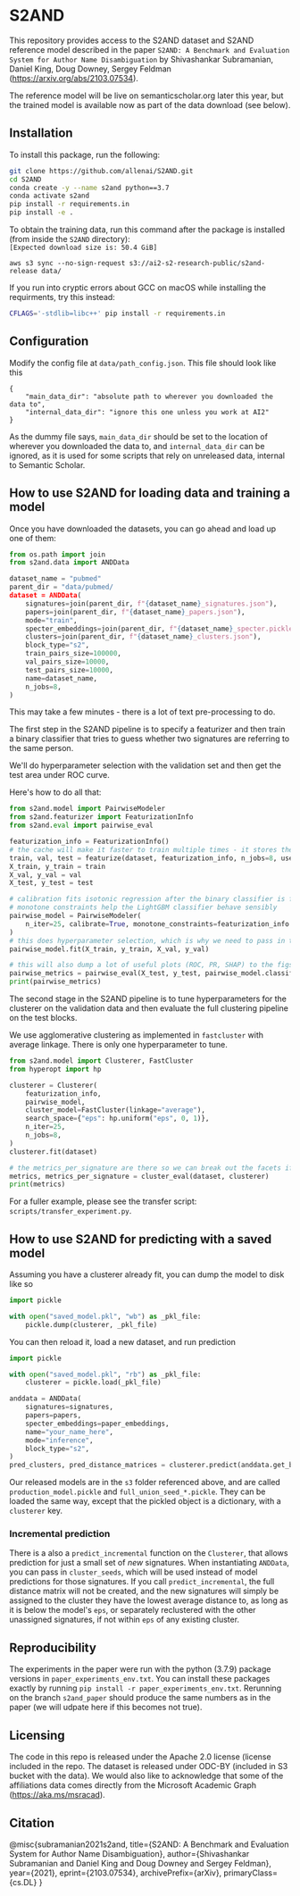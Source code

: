 # S2AND
This repository provides access to the S2AND dataset and S2AND reference model described in the paper `S2AND: A Benchmark and Evaluation System for Author Name Disambiguation` by Shivashankar Subramanian, Daniel King, Doug Downey, Sergey Feldman (https://arxiv.org/abs/2103.07534).

The reference model will be live on semanticscholar.org later this year, but the trained model is available now as part of the data download (see below).

## Installation
To install this package, run the following:

```bash
git clone https://github.com/allenai/S2AND.git
cd S2AND
conda create -y --name s2and python==3.7
conda activate s2and
pip install -r requirements.in
pip install -e .
```

To obtain the training data, run this command after the package is installed (from inside the `S2AND` directory):  
```[Expected download size is: 50.4 GiB]```

`aws s3 sync --no-sign-request s3://ai2-s2-research-public/s2and-release data/`

If you run into cryptic errors about GCC on macOS while installing the requirments, try this instead:
```bash
CFLAGS='-stdlib=libc++' pip install -r requirements.in
```

## Configuration
Modify the config file at `data/path_config.json`. This file should look like this
```
{
    "main_data_dir": "absolute path to wherever you downloaded the data to",
    "internal_data_dir": "ignore this one unless you work at AI2"
}
```
As the dummy file says, `main_data_dir` should be set to the location of wherever you downloaded the data to, and
`internal_data_dir` can be ignored, as it is used for some scripts that rely on unreleased data, internal to Semantic Scholar.

## How to use S2AND for loading data and training a model
Once you have downloaded the datasets, you can go ahead and load up one of them:

```python
from os.path import join
from s2and.data import ANDData

dataset_name = "pubmed"
parent_dir = "data/pubmed/
dataset = ANDData(
    signatures=join(parent_dir, f"{dataset_name}_signatures.json"),
    papers=join(parent_dir, f"{dataset_name}_papers.json"),
    mode="train",
    specter_embeddings=join(parent_dir, f"{dataset_name}_specter.pickle"),
    clusters=join(parent_dir, f"{dataset_name}_clusters.json"),
    block_type="s2",
    train_pairs_size=100000,
    val_pairs_size=10000,
    test_pairs_size=10000,
    name=dataset_name,
    n_jobs=8,
)
```

This may take a few minutes - there is a lot of text pre-processing to do.

The first step in the S2AND pipeline is to specify a featurizer and then train a binary classifier
that tries to guess whether two signatures are referring to the same person. 

We'll do hyperparameter selection with the validation set and then get the test area under ROC curve.

Here's how to do all that:

```python
from s2and.model import PairwiseModeler
from s2and.featurizer import FeaturizationInfo
from s2and.eval import pairwise_eval

featurization_info = FeaturizationInfo()
# the cache will make it faster to train multiple times - it stores the features on disk for you
train, val, test = featurize(dataset, featurization_info, n_jobs=8, use_cache=True)
X_train, y_train = train
X_val, y_val = val
X_test, y_test = test

# calibration fits isotonic regression after the binary classifier is fit
# monotone constraints help the LightGBM classifier behave sensibly
pairwise_model = PairwiseModeler(
    n_iter=25, calibrate=True, monotone_constraints=featurization_info.lightgbm_monotone_constraints
)
# this does hyperparameter selection, which is why we need to pass in the validation set.
pairwise_model.fit(X_train, y_train, X_val, y_val)

# this will also dump a lot of useful plots (ROC, PR, SHAP) to the figs_path
pairwise_metrics = pairwise_eval(X_test, y_test, pairwise_model.classifier, figs_path='figs/', title='example')
print(pairwise_metrics)
```

The second stage in the S2AND pipeline is to tune hyperparameters for the clusterer on the validation data
and then evaluate the full clustering pipeline on the test blocks.

We use agglomerative clustering as implemented in `fastcluster` with average linkage.
There is only one hyperparameter to tune.

```python
from s2and.model import Clusterer, FastCluster
from hyperopt import hp

clusterer = Clusterer(
    featurization_info,
    pairwise_model,
    cluster_model=FastCluster(linkage="average"),
    search_space={"eps": hp.uniform("eps", 0, 1)},
    n_iter=25,
    n_jobs=8,
)
clusterer.fit(dataset)

# the metrics_per_signature are there so we can break out the facets if needed
metrics, metrics_per_signature = cluster_eval(dataset, clusterer)
print(metrics)
```

For a fuller example, please see the transfer script: `scripts/transfer_experiment.py`.

## How to use S2AND for predicting with a saved model
Assuming you have a clusterer already fit, you can dump the model to disk like so
```python
import pickle

with open("saved_model.pkl", "wb") as _pkl_file:
    pickle.dump(clusterer, _pkl_file)
```

You can then reload it, load a new dataset, and run prediction
```python
import pickle

with open("saved_model.pkl", "rb") as _pkl_file:
    clusterer = pickle.load(_pkl_file)

anddata = ANDData(
    signatures=signatures,
    papers=papers,
    specter_embeddings=paper_embeddings,
    name="your_name_here",
    mode="inference",
    block_type="s2",
)
pred_clusters, pred_distance_matrices = clusterer.predict(anddata.get_blocks(), anddata)
```

Our released models are in the `s3` folder referenced above, and are called `production_model.pickle` and `full_union_seed_*.pickle`. They can be loaded the same way, except that the pickled object is a dictionary, with a `clusterer` key.

### Incremental prediction
There is a also a `predict_incremental` function on the `Clusterer`, that allows prediction for just a small set of *new* signatures. When instantiating `ANDData`, you can pass in `cluster_seeds`, which will be used instead of model predictions for those signatures. If you call `predict_incremental`, the full distance matrix will not be created, and the new signatures will simply be assigned to the cluster they have the lowest average distance to, as long as it is below the model's `eps`, or separately reclustered with the other unassigned signatures, if not within `eps` of any existing cluster.

## Reproducibility
The experiments in the paper were run with the python (3.7.9) package versions in `paper_experiments_env.txt`. You can install these packages exactly by running `pip install -r paper_experiments_env.txt`. Rerunning on the branch `s2and_paper` should produce the same numbers as in the paper (we will udpate here if this becomes not true).

## Licensing
The code in this repo is released under the Apache 2.0 license (license included in the repo. The dataset is released under ODC-BY (included in S3 bucket with the data). We would also like to acknowledge that some of the affiliations data comes directly from the Microsoft Academic Graph (https://aka.ms/msracad).

## Citation
@misc{subramanian2021s2and,
      title={S2AND: A Benchmark and Evaluation System for Author Name Disambiguation}, 
      author={Shivashankar Subramanian and Daniel King and Doug Downey and Sergey Feldman},
      year={2021},
      eprint={2103.07534},
      archivePrefix={arXiv},
      primaryClass={cs.DL}
}
